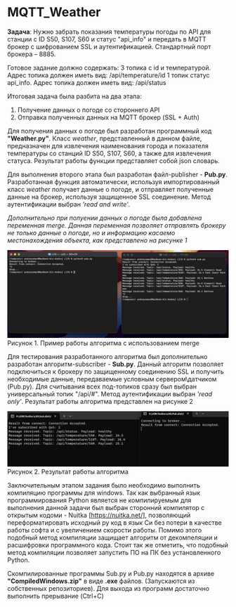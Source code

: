 # MQTT_Weather

**Задача**: Нужно забрать показания температуры погоды по API для станции с ID S50, S107, S60 и статус "api_info" и передать в MQTT брокер с шифрованием SSL и аутентификацией. Стандартный порт брокера – 8885.

Готовое задание должно содержать:
  3 топика с id и температурой. Адрес топика должен иметь вид: /api/temperature/id
  1 топик статус api_info. Адрес топика должен иметь вид: /api/status

Итоговая задача была разбита на два этапа:
1. Получение данных о погоде со стороннего API
2. Отправка полученных данных на  MQTT брокер (SSL + Auth)

Для получения данных о погоде был разработан программный код **"Weather.py"**. Класс _weather_, представленный в данном файле, предназначен для извлечения наименования города и показателя температуры со станций ID S50, S107, S60, а также для извлечения статуса. Результат работы функции представляет собой json словарь.

Для выполнения второго этапа был разработан файл-publisher - **Pub.py**. Разработанная функция автоматически, используя импортированный класс _weather_ получает данные о погоде, и отправляет полученные данные на брокер, используя защищенное SSL соединение. Метод аутентификации выбран _'read and write'_. 

_Дополнительно при полуении данных о погоде была добавлена переменная merge. Данная переменная позволяет отправлять брокеру не только данные о погоде, но и информацию касаемо местонахождения объекта, как представлено на рисунке 1_

![alt text](Result.png)
Рисунок 1. Пример работы алгоритма с использованием merge

Для тестирования разработанного алгоритма был дополнительно разработан алгоритм-subscriber - **Sub.py**. Данный алгоритм позволяет подключиться к брокеру по защищенному соединению SSL и получить необходимые данные, передаваемые условным сервером\датчиком (Pub.py). Для считывания всех под-топиков сразу был выбран универсальный топик "/api/#".  Метод аутентификации выбран _'read only'_. Результат работы алгоритма представлен на рисунке 2

![alt text](Result2.png)
Рисунок 2. Результат работы алгоритма

Заключительным этапом задания было необходимо выполнить компиляцию программы для windows. Так как выбранный язык программирования Python является не компилируемым для выполнения данной задачи был выбран сторонний компилятор с открытым кодоми - Nuitka [https://nuitka.net/], позволяющий переформатировать исходный py код в язык Си без потери в качестве работы софта и с увеличением скорости работы. Помимо этого подобный метод компиляции защищает алгоритм от декомпеляции и расшифровки программного кода. Стоит так же отметить, что подобный метод компиляции позволяет запустить ПО на ПК без установленного Python. 

Скомпилированные программы Sub.py и Pub.py находятся в архиве **"CompiledWindows.zip"**  в виде **.exe** файлов. (Запускаются из собственных репозиториев). Для выхода из программ достаточно выполнить прерывание (Ctrl+C)
